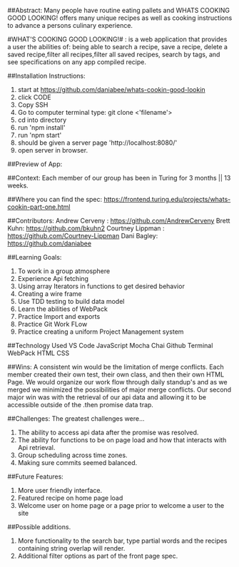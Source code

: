 ##Abstract:
Many people have routine eating pallets and WHATS COOKING GOOD LOOKING! offers many unique recipes as well as cooking instructions to advance a persons culinary experience. 

#WHAT'S COOKING GOOD LOOKING!# : is a web application that provides a user the abilities of: being able to search a recipe, save a recipe, delete a saved recipe,filter all recipes,filter all saved recipes, search by tags, and see specifications on any app compiled recipe. 

##Installation Instructions:
1. start at https://github.com/daniabee/whats-cookin-good-lookin
2. click CODE
3. Copy SSH 
4. Go to computer terminal type: git clone <'filename'> 
5. cd into directory 
6. run 'npm install'
7. run 'npm start'
8. should be given a server page 'http://localhost:8080/'
9. open server in browser.  


##Preview of App:

##Context:
Each member of our group has been in Turing for 3 months || 13 weeks. 

##Where you can find the spec:
https://frontend.turing.edu/projects/whats-cookin-part-one.html

##Contributors:
Andrew Cerveny : https://github.com/AndrewCerveny
Brett Kuhn: https://github.com/bkuhn2
Courtney Lippman : https://github.com/Courtney-Lippman
Dani Bagley: https://github.com/daniabee




##Learning Goals:
1. To work in a group atmosphere 
2. Experience Api fetching 
3. Using array Iterators in functions to get desired behavior
4. Creating a wire frame
5. Use TDD testing to build data model
6. Learn the abilities of WebPack 
7. Practice Import and exports
8. Practice Git Work FLow 
9. Practice creating a uniform Project Management system 

##Technology Used
VS Code
JavaScript
Mocha
Chai
Github
Terminal
WebPack
HTML
CSS


##Wins:
A consistent win would be the limitation of merge conflicts. Each member created their own test, their own class, and then their own HTML Page. We would organize our work flow through daily standup's and as we merged we  minimized the possibilities of major merge conflicts. Our second major win was with the retrieval of our api data and allowing it to be accessible outside of the .then promise data trap. 

##Challenges:
The greatest challenges were...

1. The ability to access api data after the promise was resolved. 
2. The ability for functions to be on page load and how that interacts with Api retrieval. 
3. Group scheduling across time zones.
4. Making sure commits seemed balanced. 

##Future Features:
1. More user friendly interface.
2. Featured recipe on home page load
3. Welcome user on home page or a page prior to welcome a user to the site
 
##Possible additions.
1. More functionality to the search bar, type partial words and the recipes containing string overlap will render. 
2. Additional filter options as part of the front page spec. 